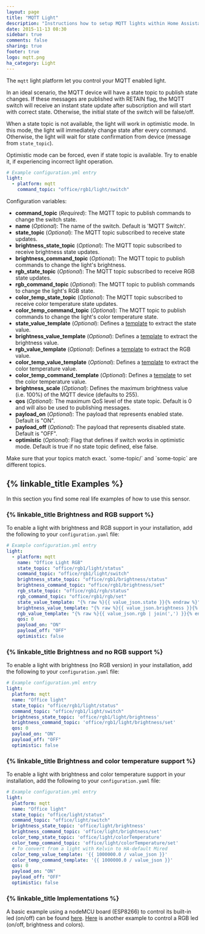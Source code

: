 ```yaml
---
layout: page
title: "MQTT Light"
description: "Instructions how to setup MQTT lights within Home Assistant."
date: 2015-11-13 08:30
sidebar: true
comments: false
sharing: true
footer: true
logo: mqtt.png
ha_category: Light
---
```



The `mqtt` light platform let you control your MQTT enabled light.

In an ideal scenario, the MQTT device will have a state topic to publish state changes. If these messages are published with RETAIN flag, the MQTT switch will receive an instant state update after subscription and will start with correct state. Otherwise, the initial state of the switch will be false/off.

When a state topic is not available, the light will work in optimistic mode. In this mode, the light will immediately change state after every command. Otherwise, the light will wait for state confirmation from device (message from `state_topic`).

Optimistic mode can be forced, even if state topic is available. Try to enable it, if experiencing incorrect light operation.

```yaml
# Example configuration.yml entry
light:
  - platform: mqtt
    command_topic: "office/rgb1/light/switch"
```

Configuration variables:

- **command_topic** (*Required*): The MQTT topic to publish commands to change the switch state.
- **name** (*Optional*): The name of the switch. Default is 'MQTT Switch'.
- **state_topic** (*Optional*): The MQTT topic subscribed to receive state updates.
- **brightness_state_topic** (*Optional*): The MQTT topic subscribed to receive brightness state updates.
- **brightness_command_topic** (*Optional*): The MQTT topic to publish commands to change the light's brightness.
- **rgb_state_topic** (*Optional*): The MQTT topic subscribed to receive RGB state updates.
- **rgb_command_topic** (*Optional*): The MQTT topic to publish commands to change the light's RGB state.
- **color_temp_state_topic** (*Optional*): The MQTT topic subscribed to receive color temperature state updates.
- **color_temp_command_topic** (*Optional*): The MQTT topic to publish commands to change the light's color temperature state.
- **state_value_template** (*Optional*): Defines a [template](/topics/templating/) to extract the state value.
- **brightness_value_template** (*Optional*): Defines a [template](/topics/templating/) to extract the brightness value.
- **rgb_value_template** (*Optional*): Defines a [template](/topics/templating/) to extract the RGB value.
- **color_temp_value_template** (*Optional*): Defines a [template](/topics/templating/) to extract the color temperature value.
- **color_temp_command_template** (*Optional*): Defines a [template](/topics/templating/) to set the color temperature value.
- **brightness_scale** (*Optional*): Defines the maximum brightness value (i.e. 100%) of the MQTT device (defaults to 255).
- **qos** (*Optional*): The maximum QoS level of the state topic. Default is 0 and will also be used to publishing messages.
- **payload_on** (*Optional*): The payload that represents enabled state. Default is "ON".
- **payload_off** (*Optional*): The payload that represents disabled state. Default is "OFF".
- **optimistic** (*Optional*): Flag that defines if switch works in optimistic mode. Default is true if no state topic defined, else false.

<p class='note warning'>
  Make sure that your topics match exact. `some-topic/` and `some-topic` are different topics.
</p>

## {% linkable_title Examples %}

In this section you find some real life examples of how to use this sensor.

### {% linkable_title Brightness and RGB support %}

To enable a light with brightness and RGB support in your installation, add the following to your `configuration.yaml` file:

```yaml
# Example configuration.yml entry
light:
  - platform: mqtt
    name: "Office Light RGB"
    state_topic: "office/rgb1/light/status"
    command_topic: "office/rgb1/light/switch"
    brightness_state_topic: "office/rgb1/brightness/status"
    brightness_command_topic: "office/rgb1/brightness/set"
    rgb_state_topic: "office/rgb1/rgb/status"
    rgb_command_topic: "office/rgb1/rgb/set"
    state_value_template: "{% raw %}{{ value_json.state }}{% endraw %}"
    brightness_value_template: "{% raw %}{{ value_json.brightness }}{% endraw %}"
    rgb_value_template: "{% raw %}{{ value_json.rgb | join(',') }}{% endraw %}"
    qos: 0
    payload_on: "ON"
    payload_off: "OFF"
    optimistic: false
```

### {% linkable_title Brightness and no RGB support %}

To enable a light with brightness (no RGB version) in your installation, add the following to your `configuration.yaml` file:

```yaml
# Example configuration.yml entry
light:
  platform: mqtt
  name: "Office light"
  state_topic: "office/rgb1/light/status"
  command_topic: "office/rgb1/light/switch"
  brightness_state_topic: 'office/rgb1/light/brightness'
  brightness_command_topic: 'office/rgb1/light/brightness/set'
  qos: 0
  payload_on: "ON"
  payload_off: "OFF"
  optimistic: false
```


### {% linkable_title Brightness and color temperature support %}

To enable a light with brightness and color temperature support in your installation, add the following to your `configuration.yaml` file:

```yaml
# Example configuration.yml entry
light:
  platform: mqtt
  name: "Office light"
  state_topic: "office/light/status"
  command_topic: "office/light/switch"
  brightness_state_topic: 'office/light/brightness'
  brightness_command_topic: 'office/light/brightness/set'
  color_temp_state_topic: 'office/light/colorTemperature'
  color_temp_command_topic: 'office/light/colorTemperature/set'
  # To convert from a light with Kelvin to HA-default Mired
  color_temp_value_template: '{{ 1000000.0 / value_json }}'
  color_temp_command_template: '{{ 1000000.0 / value_json }}'
  qos: 0
  payload_on: "ON"
  payload_off: "OFF"
  optimistic: false
```

### {% linkable_title Implementations %}

A basic example using a nodeMCU board (ESP8266) to control its built-in led (on/off) can be found [here](https://github.com/mertenats/open-home-automation/tree/master/ha_mqtt_light). [Here](https://github.com/mertenats/open-home-automation/tree/master/ha_mqtt_rgb_light) is another example to control a RGB led (on/off, brightness and colors).
